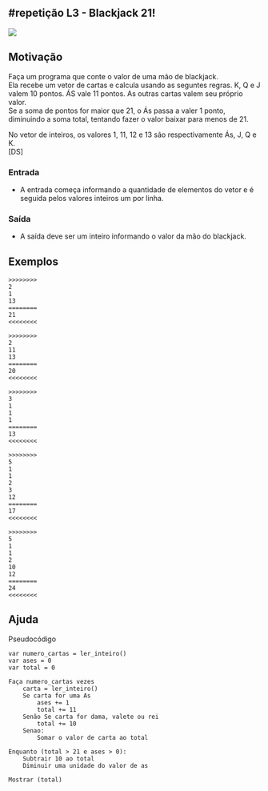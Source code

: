 ## #repetição L3 - Blackjack 21!


![](__capa.jpg)
[](t.tio)
## Motivação

Faça um programa que conte o valor de uma mão de blackjack.  
Ela recebe um vetor de cartas e calcula usando as seguntes regras. K, Q e J valem 10 pontos. ÁS vale 11 pontos. As outras cartas valem seu próprio valor.  
Se a soma de pontos for maior que 21, o Ás passa a valer 1 ponto, diminuindo a soma total, tentando fazer o valor baixar para menos de 21.  
  
No vetor de inteiros, os valores 1, 11, 12 e 13 são respectivamente Ás, J, Q e K.  
\[DS\]

### Entrada

- A entrada começa informando a quantidade de elementos do vetor e é seguida pelos valores inteiros um por linha.

### Saída

- A saída deve ser um inteiro informando o valor da mão do blackjack.

## Exemplos

```
>>>>>>>>
2
1
13
========
21
<<<<<<<<

>>>>>>>>
2
11
13
========
20
<<<<<<<<

>>>>>>>>
3
1
1
1
========
13
<<<<<<<<

>>>>>>>>
5
1
1
2
3
12
========
17
<<<<<<<<

>>>>>>>>
5
1
1
2
10
12
========
24
<<<<<<<<
```

## Ajuda

Pseudocódigo
```
var numero_cartas = ler_inteiro()
var ases = 0
var total = 0

Faça numero_cartas vezes
    carta = ler_inteiro()
    Se carta for uma As
        ases += 1
        total += 11
    Senão Se carta for dama, valete ou rei
        total += 10
    Senao:
        Somar o valor de carta ao total

Enquanto (total > 21 e ases > 0):
    Subtrair 10 ao total
    Diminuir uma unidade do valor de as

Mostrar (total)
```